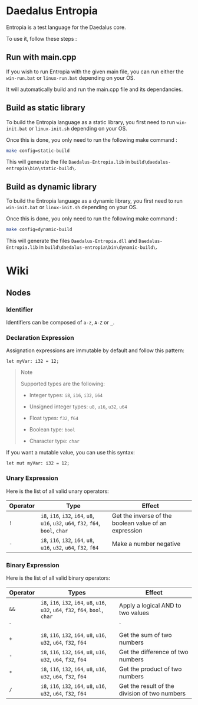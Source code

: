 # Daedalus Entropia

Entropia is a test language for the Daedalus core.

To use it, follow these steps :

## Run with main.cpp

If you wish to run Entropia with the given main file, you can run either the `win-run.bat` or `linux-run.bat` depending on your OS.

It will automatically build and run the main.cpp file and its dependancies.

## Build as static library

To build the Entropia language as a static library, you first need to run `win-init.bat` or `linux-init.sh` depending on your OS.

Once this is done, you only need to run the following make command :

```sh
make config=static-build
```

This will generate the file `Daedalus-Entropia.lib` in `build\daedalus-entropia\bin\static-build\`.

## Build as dynamic library

To build the Entropia language as a dynamic library, you first need to run `win-init.bat` or `linux-init.sh` depending on your OS.

Once this is done, you only need to run the following make command :

```sh
make config=dynamic-build
```

This will generate the files `Daedalus-Entropia.dll` and `Daedalus-Entropia.lib` in `build\daedalus-entropia\bin\dynamic-build\`.

# Wiki

## Nodes

### Identifier

Identifiers can be composed of `a-z`, `A-Z` or `_`.

### Declaration Expression

Assignation expressions are immutable by default and follow this pattern:

```
let myVar: i32 = 12;
```

> Note
>
> Supported types are the following:
> - Integer types: `i8`, `i16`, `i32`, `i64`
>
> - Unsigned integer types: `u8`, `u16`, `u32`, `u64`
>
> - Float types: `f32`, `f64`
>
> - Boolean type: `bool`
>
> - Character type: `char`

If you want a mutable value, you can use this syntax:

```
let mut myVar: i32 = 12;
```

### Unary Expression

Here is the list of all valid unary operators:

| Operator | Type | Effect |
| - | - | - |
| `!` | `i8`, `i16`, `i32`, `i64`, `u8`, `u16`, `u32`, `u64`, `f32`, `f64`, `bool`, `char` | Get the inverse of the boolean value of an expression |
| `-` | `i8`, `i16`, `i32`, `i64`, `u8`, `u16`, `u32`, `u64`, `f32`, `f64` | Make a number negative |

### Binary Expression

Here is the list of all valid binary operators:

| Operator | Types | Effect |
| - | - | - |
| `&&` | `i8`, `i16`, `i32`, `i64`, `u8`, `u16`, `u32`, `u64`, `f32`, `f64`, `bool`, `char` | Apply a logical AND to two values |
| `||` | `i8`, `i16`, `i32`, `i64`, `u8`, `u16`, `u32`, `u64`, `f32`, `f64`, `bool`, `char` | Apply a logical OR to two values |
| `+` | `i8`, `i16`, `i32`, `i64`, `u8`, `u16`, `u32`, `u64`, `f32`, `f64` | Get the sum of two numbers |
| `-` | `i8`, `i16`, `i32`, `i64`, `u8`, `u16`, `u32`, `u64`, `f32`, `f64` | Get the difference of two numbers |
| `*` | `i8`, `i16`, `i32`, `i64`, `u8`, `u16`, `u32`, `u64`, `f32`, `f64` | Get the product of two numbers |
| `/` | `i8`, `i16`, `i32`, `i64`, `u8`, `u16`, `u32`, `u64`, `f32`, `f64` | Get the result of the division of two numbers |
